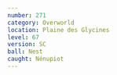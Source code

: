 ```yaml
---
number: 271
category: Overworld
location: Plaine des Glycines
level: 67
version: SC
ball: Nest
caught: Nénupiot
---
```


